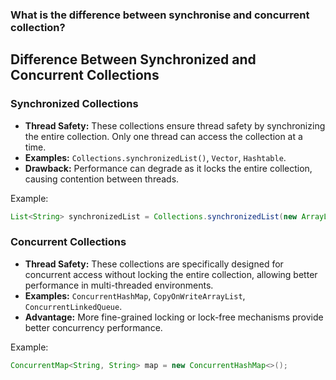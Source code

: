 ### What is the difference between synchronise and concurrent collection?
## Difference Between Synchronized and Concurrent Collections

### Synchronized Collections

- **Thread Safety:** These collections ensure thread safety by synchronizing the entire collection. Only one thread can access the collection at a time.
- **Examples:** `Collections.synchronizedList()`, `Vector`, `Hashtable`.
- **Drawback:** Performance can degrade as it locks the entire collection, causing contention between threads.

Example:

```java
List<String> synchronizedList = Collections.synchronizedList(new ArrayList<>());
```
### Concurrent Collections

- **Thread Safety:** These collections are specifically designed for concurrent access without locking the entire collection, allowing better performance in multi-threaded environments.
- **Examples:** `ConcurrentHashMap`, `CopyOnWriteArrayList`, `ConcurrentLinkedQueue`.
- **Advantage:** More fine-grained locking or lock-free mechanisms provide better concurrency performance.

Example:

```java
ConcurrentMap<String, String> map = new ConcurrentHashMap<>();
```
